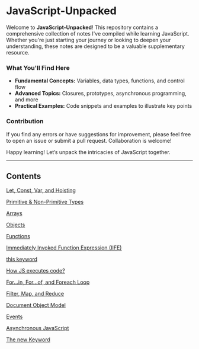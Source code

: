 # JavaScript-Unpacked

Welcome to **JavaScript-Unpacked**! This repository contains a comprehensive collection of notes I've compiled while learning JavaScript. Whether you're just starting your journey or looking to deepen your understanding, these notes are designed to be a valuable supplementary resource.

### What You'll Find Here

- **Fundamental Concepts:** Variables, data types, functions, and control flow
- **Advanced Topics:** Closures, prototypes, asynchronous programming, and more
- **Practical Examples:** Code snippets and examples to illustrate key points

### Contribution

If you find any errors or have suggestions for improvement, please feel free to open an issue or submit a pull request. Collaboration is welcome!

Happy learning! Let’s unpack the intricacies of JavaScript together.

---

## Contents

[Let, Const, Var, and Hoisting](notes/Let,%20Const,%20Var,%20and%20Hoisting.md)

[Primitive & Non-Primitive Types](notes/Primitive%20&%20Non-Primitive%20Types.md)

[Arrays](notes/Arrays.md)

[Objects](notes/Objects.md)

[Functions](notes/Functions.md)

[Immediately Invoked Function Expression (IIFE)](<notes/Immediately%20Invoked%20Function%20Expression%20(IIFE).md>)

[this keyword](notes/this%20keyword.md)

[How JS executes code?](notes/How%20JS%20executes%20code.md)

[For…in, For…of, and Foreach Loop](notes/For…in,%20For…of,%20and%20Foreach%20Loop.md)

[Filter, Map, and Reduce](notes/Filter,%20Map,%20and%20Reduce.md)

[Document Object Model](notes/Document%20Object%20Model.md)

[Events](notes/Events.md)

[Asynchronous JavaScript](notes/asyncJS.md)

[The new Keyword](notes/newKeyword.md)
